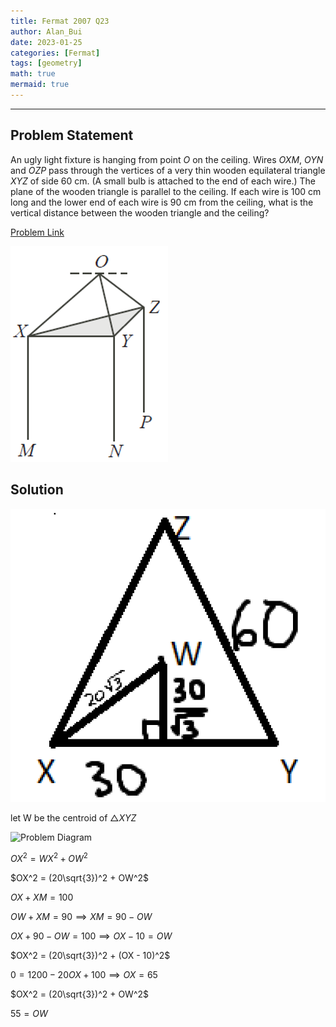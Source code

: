 ```yaml
---
title: Fermat 2007 Q23    
author: Alan_Bui    
date: 2023-01-25
categories: [Fermat]
tags: [geometry]
math: true    
mermaid: true  
---
```


---
## Problem Statement

An ugly light fixture is hanging from point $O$ on the ceiling. Wires $OXM$, $OYN$ and $OZP$ pass through the vertices of a very thin wooden equilateral triangle $XYZ$ of side 60 cm. (A small bulb is attached to the end of each wire.) The plane of the wooden triangle is parallel to the ceiling. If each wire is 100 cm long and the lower end of each wire is 90 cm from the ceiling, what is the vertical distance between the wooden triangle and the ceiling?

[Problem Link](https://cemc.uwaterloo.ca/contests/past_contests/2007/2007FermatContest.pdf)

![Problem Diagram](/assets/diagrams/fermat2007q23.png)

## Solution

![Problem Diagram](/assets/diagrams/fermat2007q23-1.png)

$\text{ let W be the centroid of } \triangle XYZ$

![Problem Diagram](/assets/diagrams/fermat2007q23-2.png)

$OX^2 = WX^2 + OW^2$

$OX^2 = (20\sqrt{3})^2 + OW^2$

$OX + XM = 100$

$OW + XM = 90 \implies XM = 90 - OW$

$OX + 90 - OW = 100 \implies OX - 10 = OW$

$OX^2 = (20\sqrt{3})^2 + (OX - 10)^2$

$0 = 1200 - 20OX + 100 \implies OX = 65$

$OX^2 = (20\sqrt{3})^2 + OW^2$

$55 = OW$